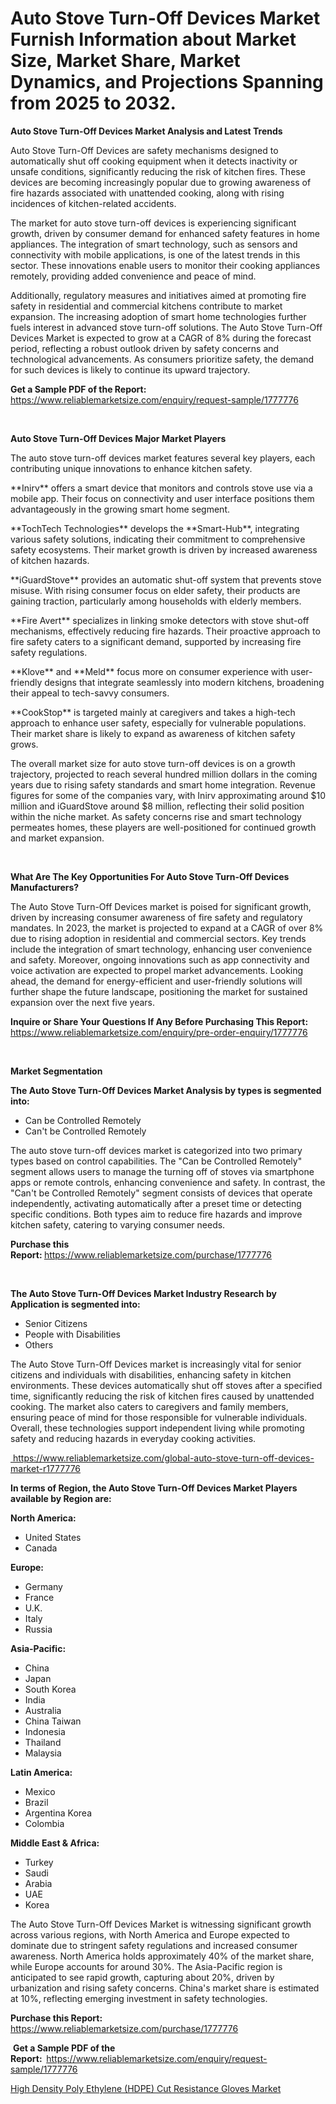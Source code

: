 <p><h1>Auto Stove Turn-Off Devices Market Furnish Information about Market Size, Market Share, Market Dynamics, and Projections Spanning from 2025 to 2032.</h1></p><p><strong>Auto Stove Turn-Off Devices Market Analysis and Latest Trends</strong></p>
<p><p>Auto Stove Turn-Off Devices are safety mechanisms designed to automatically shut off cooking equipment when it detects inactivity or unsafe conditions, significantly reducing the risk of kitchen fires. These devices are becoming increasingly popular due to growing awareness of fire hazards associated with unattended cooking, along with rising incidences of kitchen-related accidents.</p><p>The market for auto stove turn-off devices is experiencing significant growth, driven by consumer demand for enhanced safety features in home appliances. The integration of smart technology, such as sensors and connectivity with mobile applications, is one of the latest trends in this sector. These innovations enable users to monitor their cooking appliances remotely, providing added convenience and peace of mind.</p><p>Additionally, regulatory measures and initiatives aimed at promoting fire safety in residential and commercial kitchens contribute to market expansion. The increasing adoption of smart home technologies further fuels interest in advanced stove turn-off solutions. The Auto Stove Turn-Off Devices Market is expected to grow at a CAGR of 8% during the forecast period, reflecting a robust outlook driven by safety concerns and technological advancements. As consumers prioritize safety, the demand for such devices is likely to continue its upward trajectory.</p></p>
<p><strong>Get a Sample PDF of the Report:&nbsp;</strong> <a href="https://www.reliablemarketsize.com/enquiry/request-sample/1777776?utm_campaign=2180&utm_medium=2&utm_source=Github&utm_content=ia&utm_term=09022025&utm_id=auto-stove-turn-off-devices">https://www.reliablemarketsize.com/enquiry/request-sample/1777776</a></p>
<p>&nbsp;</p>
<p><strong>Auto Stove Turn-Off Devices Major Market Players</strong></p>
<p><p>The auto stove turn-off devices market features several key players, each contributing unique innovations to enhance kitchen safety. </p><p>**Inirv** offers a smart device that monitors and controls stove use via a mobile app. Their focus on connectivity and user interface positions them advantageously in the growing smart home segment.  </p><p>**TochTech Technologies** develops the **Smart-Hub**, integrating various safety solutions, indicating their commitment to comprehensive safety ecosystems. Their market growth is driven by increased awareness of kitchen hazards.</p><p>**iGuardStove** provides an automatic shut-off system that prevents stove misuse. With rising consumer focus on elder safety, their products are gaining traction, particularly among households with elderly members.</p><p>**Fire Avert** specializes in linking smoke detectors with stove shut-off mechanisms, effectively reducing fire hazards. Their proactive approach to fire safety caters to a significant demand, supported by increasing fire safety regulations.</p><p>**Klove** and **Meld** focus more on consumer experience with user-friendly designs that integrate seamlessly into modern kitchens, broadening their appeal to tech-savvy consumers.</p><p>**CookStop** is targeted mainly at caregivers and takes a high-tech approach to enhance user safety, especially for vulnerable populations. Their market share is likely to expand as awareness of kitchen safety grows.</p><p>The overall market size for auto stove turn-off devices is on a growth trajectory, projected to reach several hundred million dollars in the coming years due to rising safety standards and smart home integration. Revenue figures for some of the companies vary, with Inirv approximating around $10 million and iGuardStove around $8 million, reflecting their solid position within the niche market. As safety concerns rise and smart technology permeates homes, these players are well-positioned for continued growth and market expansion.</p></p>
<p>&nbsp;</p>
<p><strong>What Are The Key Opportunities For Auto Stove Turn-Off Devices Manufacturers?</strong></p>
<p><p>The Auto Stove Turn-Off Devices market is poised for significant growth, driven by increasing consumer awareness of fire safety and regulatory mandates. In 2023, the market is projected to expand at a CAGR of over 8% due to rising adoption in residential and commercial sectors. Key trends include the integration of smart technology, enhancing user convenience and safety. Moreover, ongoing innovations such as app connectivity and voice activation are expected to propel market advancements. Looking ahead, the demand for energy-efficient and user-friendly solutions will further shape the future landscape, positioning the market for sustained expansion over the next five years.</p></p>
<p><strong>Inquire or Share Your Questions If Any Before Purchasing This Report:</strong> <a href="https://www.reliablemarketsize.com/enquiry/pre-order-enquiry/1777776?utm_campaign=2180&utm_medium=2&utm_source=Github&utm_content=ia&utm_term=09022025&utm_id=auto-stove-turn-off-devices">https://www.reliablemarketsize.com/enquiry/pre-order-enquiry/1777776</a></p>
<p>&nbsp;</p>
<p><strong>Market Segmentation</strong></p>
<p><strong>The Auto Stove Turn-Off Devices Market Analysis by types is segmented into:</strong></p>
<p><ul><li>Can be Controlled Remotely</li><li>Can't be Controlled Remotely</li></ul></p>
<p><p>The auto stove turn-off devices market is categorized into two primary types based on control capabilities. The "Can be Controlled Remotely" segment allows users to manage the turning off of stoves via smartphone apps or remote controls, enhancing convenience and safety. In contrast, the "Can't be Controlled Remotely" segment consists of devices that operate independently, activating automatically after a preset time or detecting specific conditions. Both types aim to reduce fire hazards and improve kitchen safety, catering to varying consumer needs.</p></p>
<p><strong>Purchase this Report:&nbsp;</strong><a href="https://www.reliablemarketsize.com/purchase/1777776?utm_campaign=2180&utm_medium=2&utm_source=Github&utm_content=ia&utm_term=09022025&utm_id=auto-stove-turn-off-devices">https://www.reliablemarketsize.com/purchase/1777776</a></p>
<p>&nbsp;</p>
<p><strong>The Auto Stove Turn-Off Devices Market Industry Research by Application is segmented into:</strong></p>
<p><ul><li>Senior Citizens</li><li>People with Disabilities</li><li>Others</li></ul></p>
<p><p>The Auto Stove Turn-Off Devices market is increasingly vital for senior citizens and individuals with disabilities, enhancing safety in kitchen environments. These devices automatically shut off stoves after a specified time, significantly reducing the risk of kitchen fires caused by unattended cooking. The market also caters to caregivers and family members, ensuring peace of mind for those responsible for vulnerable individuals. Overall, these technologies support independent living while promoting safety and reducing hazards in everyday cooking activities.</p></p>
<p><a href="https://www.reliablemarketsize.com/global-auto-stove-turn-off-devices-market-r1777776?utm_campaign=2180&utm_medium=2&utm_source=Github&utm_content=ia&utm_term=09022025&utm_id=auto-stove-turn-off-devices">&nbsp;https://www.reliablemarketsize.com/global-auto-stove-turn-off-devices-market-r1777776</a></p>
<p><strong>In terms of Region, the Auto Stove Turn-Off Devices Market Players available by Region are:</strong></p>
<p>
    <p> <strong> North America: </strong>
        <ul>
            <li>United States</li>
            <li>Canada</li>
        </ul>
        </p> 
    <p> <strong> Europe: </strong>
        <ul>
            <li>Germany</li>
            <li>France</li>
            <li>U.K.</li>
            <li>Italy</li>
            <li>Russia</li>
        </ul>
        </p> 
    <p> <strong> Asia-Pacific: </strong>
        <ul>
            <li>China</li>
            <li>Japan</li>
            <li>South Korea</li>
            <li>India</li>
            <li>Australia</li>
            <li>China Taiwan</li>
            <li>Indonesia</li>
            <li>Thailand</li>
            <li>Malaysia</li>
        </ul>
        </p> 
    <p> <strong> Latin America: </strong>
        <ul>
            <li>Mexico</li>
            <li>Brazil</li>
            <li>Argentina Korea</li>
            <li>Colombia</li>
        </ul>
        </p> 
    <p> <strong> Middle East & Africa: </strong>
        <ul>
            <li>Turkey</li>
            <li>Saudi</li>
            <li>Arabia</li>
            <li>UAE</li>
            <li>Korea</li>
        </ul>
    </p>
    </p>
<p><p>The Auto Stove Turn-Off Devices Market is witnessing significant growth across various regions, with North America and Europe expected to dominate due to stringent safety regulations and increased consumer awareness. North America holds approximately 40% of the market share, while Europe accounts for around 30%. The Asia-Pacific region is anticipated to see rapid growth, capturing about 20%, driven by urbanization and rising safety concerns. China's market share is estimated at 10%, reflecting emerging investment in safety technologies.</p></p>
<p><strong>Purchase this Report: </strong><a href="https://www.reliablemarketsize.com/purchase/1777776?utm_campaign=2180&utm_medium=2&utm_source=Github&utm_content=ia&utm_term=09022025&utm_id=auto-stove-turn-off-devices">https://www.reliablemarketsize.com/purchase/1777776</a></p>
<p>&nbsp;<strong>Get a Sample PDF of the Report:&nbsp;&nbsp;</strong><a href="https://www.reliablemarketsize.com/enquiry/request-sample/1777776?utm_campaign=2180&utm_medium=2&utm_source=Github&utm_content=ia&utm_term=09022025&utm_id=auto-stove-turn-off-devices">https://www.reliablemarketsize.com/enquiry/request-sample/1777776</a></p>
<p><strong></strong></p>
<p><p><a href="https://github.com/hammelximalschid/Market-Research-Report-List-1/blob/main/high-density-poly-ethylene-hdpe-cut-resistance-gloves-market.md?utm_campaign=2180&utm_medium=2&utm_source=Github&utm_content=ia&utm_term=09022025&utm_id=auto-stove-turn-off-devices">High Density Poly Ethylene (HDPE) Cut Resistance Gloves Market</a></p></p>